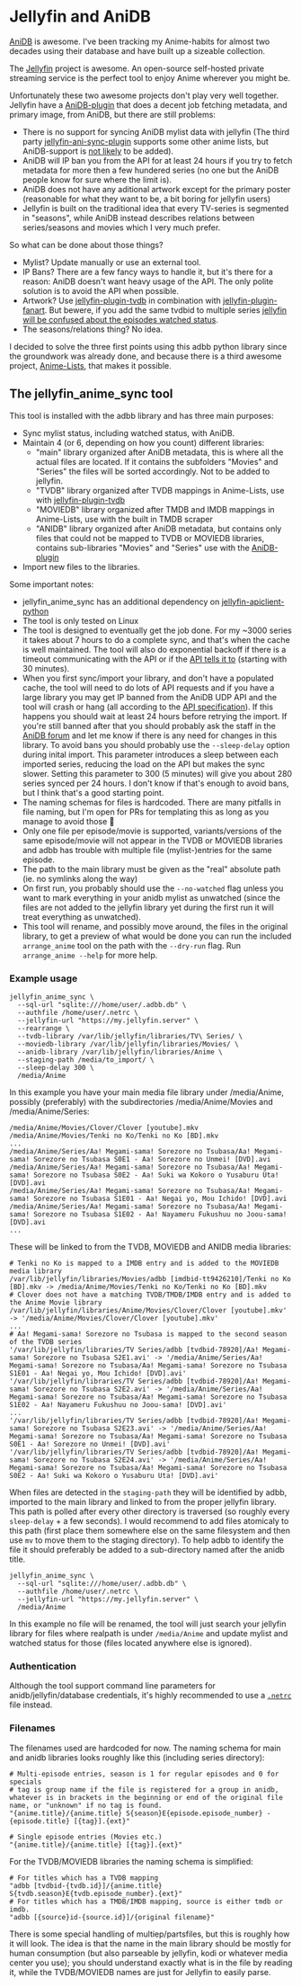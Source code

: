 # Jellyfin and AniDB

[AniDB](https://anidb.net/) is awesome. I've been tracking my Anime-habits for almost two decades using their database and have built up a sizeable collection.

The [Jellyfin](https://jellyfin.org/) project is awesome. An open-source self-hosted private streaming service is the perfect tool to enjoy Anime wherever you might be.

Unfortunately these two awesome projects don't play very well together. Jellyfin have a [AniDB-plugin](https://github.com/jellyfin/jellyfin-plugin-anidb) that does a decent job fetching metadata, and primary image, from AniDB, but there are still problems:

  - There is no support for syncing AniDB mylist data with jellyfin (The third party [jellyfin-ani-sync-plugin](https://github.com/vosmiic/jellyfin-ani-sync) supports some other anime lists, but AniDB-support is [not likely](https://github.com/vosmiic/jellyfin-ani-sync/issues/38) to be added).
  - AniDB will IP ban you from the API for at least 24 hours if you try to fetch metadata for more then a few hundered series (no one but the AniDB people know for sure where the limit is).
  - AniDB does not have any aditional artwork except for the primary poster (reasonable for what they want to be, a bit boring for jellyfin users)
  - Jellyfin is built on the traditional idea that every TV-series is segmented in "seasons", while AniDB instead describes relations between series/seasons and movies which I very much prefer.

So what can be done about those things?

  - Mylist? Update manually or use an external tool.
  - IP Bans? There are a few fancy ways to handle it, but it's there for a reason: AniDB doesn't want heavy usage of the API. The only polite solution is to avoid the API when possible.
  - Artwork? Use [jellyfin-plugin-tvdb](https://github.com/jellyfin/jellyfin-plugin-tvdb) in combination with [jellyfin-plugin-fanart](https://github.com/jellyfin/jellyfin-plugin-fanart). But bewere, if you add the same tvdbid to multiple series [jellyfin will be confused about the episodes watched status](https://github.com/jellyfin/jellyfin/issues/8485).
  - The seasons/relations thing? No idea.

I decided to solve the three first points using this adbb python library since the groundwork was already done, and because there is a third awesome project, [Anime-Lists](https://github.com/Anime-Lists/anime-lists), that makes it possible.

## The jellyfin_anime_sync tool

This tool is installed with the adbb library and has three main purposes:

  - Sync mylist status, including watched status, with AniDB.
  - Maintain 4 (or 6, depending on how you count) different libraries:
    - "main" library organized after AniDB metadata,  this is where all the actual files are located. If it contains the subfolders "Movies" and "Series" the files will be sorted accordingly. Not to be added to jellyfin.
    - "TVDB" library organized after TVDB mappings in Anime-Lists, use with [jellyfin-plugin-tvdb](https://github.com/jellyfin/jellyfin-plugin-tvdb)
    - "MOVIEDB" library organized after TMDB and IMDB mappings in Anime-Lists, use with the built in TMDB scraper
    - "ANIDB" library organized after AniDB metadata, but contains only files that could not be mapped to TVDB or MOVIEDB libraries, contains sub-libraries "Movies" and "Series" use with the [AniDB-plugin](https://github.com/jellyfin/jellyfin-plugin-anidb)
  - Import new files to the libraries.

Some important notes:

  - jellyfin_anime_sync has an additional dependency on [jellyfin-apiclient-python](https://github.com/jellyfin/jellyfin-apiclient-python)
  - The tool is only tested on Linux
  - The tool is designed to eventually get the job done. For my ~3000 series it takes about 7 hours to do a complete sync, and that's when the cache is well maintained. The tool will also do exponential backoff if there is a timeout communicating with the API or if the [API tells it to](https://wiki.anidb.net/UDP_API_Definition#General) (starting with 30 minutes).
  - When you first sync/import your library, and don't have a populated cache, the tool will need to do lots of API requests and if you have a large library you may get IP banned from the AniDB UDP API and the tool will crash or hang (all according to the [API specification](https://wiki.anidb.net/UDP_API_Definition#General)). If this happens you should wait at least 24 hours before retrying the import. If you're still banned after that you should probably ask the staff in the [AniDB forum](https://anidb.net/forum/19/thread) and let me know if there is any need for changes in this library. To avoid bans you should probably use the `--sleep-delay` option during inital import. This parameter introduces a sleep between each imported series, reducing the load on the API but makes the sync slower. Setting this parameter to 300 (5 minutes) will give you about 280 series synced per 24 hours. I don't know if that's enough to avoid bans, but I think that's a good starting point.
  - The naming schemas for files is hardcoded. There are many pitfalls in file naming, but I'm open for PRs for templating this as long as you manage to avoid those :slightly_smiling_face:
  - Only one file per episode/movie is supported, variants/versions of the same episode/movie will not appear in the TVDB or MOVIEDB libraries and adbb has trouble with multiple file (mylist-)entries for the same episode.
  - The path to the main library must be given as the "real" absolute path (ie. no symlinks along the way)
  - On first run, you probably should use the `--no-watched` flag unless you want to mark everything in your anidb mylist as unwatched (since the files are not added to the jellyfin library yet during the first run it will treat everything as unwatched).
  - This tool will rename, and possibly move around, the files in the original library, to get a preview of what would be done you can run the included `arrange_anime` tool on the path with the `--dry-run` flag. Run `arrange_anime --help` for more help.

### Example usage
```
jellyfin_anime_sync \
  --sql-url "sqlite:///home/user/.adbb.db" \
  --authfile /home/user/.netrc \
  --jellyfin-url "https://my.jellyfin.server" \
  --rearrange \
  --tvdb-library /var/lib/jellyfin/libraries/TV\ Series/ \
  --moviedb-library /var/lib/jellyfin/libraries/Movies/ \
  --anidb-library /var/lib/jellyfin/libraries/Anime \
  --staging-path /media/to_import/ \
  --sleep-delay 300 \
  /media/Anime
```
In this example you have your main media file library under /media/Anime, possibly (preferably) with the subdirectories /media/Anime/Movies and /media/Anime/Series:
```
/media/Anime/Movies/Clover/Clover [youtube].mkv
/media/Anime/Movies/Tenki no Ko/Tenki no Ko [BD].mkv
...
/media/Anime/Series/Aa! Megami-sama! Sorezore no Tsubasa/Aa! Megami-sama! Sorezore no Tsubasa S0E1 - Aa! Sorezore no Unmei! [DVD].avi
/media/Anime/Series/Aa! Megami-sama! Sorezore no Tsubasa/Aa! Megami-sama! Sorezore no Tsubasa S0E2 - Aa! Suki wa Kokoro o Yusaburu Uta! [DVD].avi
/media/Anime/Series/Aa! Megami-sama! Sorezore no Tsubasa/Aa! Megami-sama! Sorezore no Tsubasa S1E01 - Aa! Negai yo, Mou Ichido! [DVD].avi
/media/Anime/Series/Aa! Megami-sama! Sorezore no Tsubasa/Aa! Megami-sama! Sorezore no Tsubasa S1E02 - Aa! Nayameru Fukushuu no Joou-sama! [DVD].avi
...
```
These will be linked to from the TVDB, MOVIEDB and ANIDB media libraries:
```
# Tenki no Ko is mapped to a IMDB entry and is added to the MOVIEDB media library
/var/lib/jellyfin/libraries/Movies/adbb [imdbid-tt9426210]/Tenki no Ko [BD].mkv -> /media/Anime/Movies/Tenki no Ko/Tenki no Ko [BD].mkv
# Clover does not have a matching TVDB/TMDB/IMDB entry and is added to the Anime Movie library
/var/lib/jellyfin/libraries/Anime/Movies/Clover/Clover [youtube].mkv' -> '/media/Anime/Movies/Clover/Clover [youtube].mkv'
...
# Aa! Megami-sama! Sorezore no Tsubasa is mapped to the second season of the TVDB series
'/var/lib/jellyfin/libraries/TV Series/adbb [tvdbid-78920]/Aa! Megami-sama! Sorezore no Tsubasa S2E1.avi' -> '/media/Anime/Series/Aa! Megami-sama! Sorezore no Tsubasa/Aa! Megami-sama! Sorezore no Tsubasa S1E01 - Aa! Negai yo, Mou Ichido! [DVD].avi'
'/var/lib/jellyfin/libraries/TV Series/adbb [tvdbid-78920]/Aa! Megami-sama! Sorezore no Tsubasa S2E2.avi' -> '/media/Anime/Series/Aa! Megami-sama! Sorezore no Tsubasa/Aa! Megami-sama! Sorezore no Tsubasa S1E02 - Aa! Nayameru Fukushuu no Joou-sama! [DVD].avi'
...
'/var/lib/jellyfin/libraries/TV Series/adbb [tvdbid-78920]/Aa! Megami-sama! Sorezore no Tsubasa S2E23.avi' -> '/media/Anime/Series/Aa! Megami-sama! Sorezore no Tsubasa/Aa! Megami-sama! Sorezore no Tsubasa S0E1 - Aa! Sorezore no Unmei! [DVD].avi'
'/var/lib/jellyfin/libraries/TV Series/adbb [tvdbid-78920]/Aa! Megami-sama! Sorezore no Tsubasa S2E24.avi' -> '/media/Anime/Series/Aa! Megami-sama! Sorezore no Tsubasa/Aa! Megami-sama! Sorezore no Tsubasa S0E2 - Aa! Suki wa Kokoro o Yusaburu Uta! [DVD].avi'
```
When files are detected in the `staging-path` they will be identified by adbb, imported to the main library and linked to from the proper jellyfin library. This path is polled after every other directory is traversed (so roughly every `sleep-delay` + a few seconds). I would recommend to add files atomicaly to this path (first place them somewhere else on the same filesystem and then use `mv` to move them to the staging directory). To help adbb to identify the file it should preferably be added to a sub-directory named after the anidb title.


```
jellyfin_anime_sync \
  --sql-url "sqlite:///home/user/.adbb.db" \
  --authfile /home/user/.netrc \
  --jellyfin-url "https://my.jellyfin.server" \
  /media/Anime
```
In this example no file will be renamed, the tool will just search your jellyfin library for files where realpath is under `/media/Anime` and update mylist and watched status for those (files located anywhere else is ignored).


### Authentication

Although the tool support command line parameters for anidb/jellyfin/database credentials, it's highly recommended to use a [`.netrc`](https://everything.curl.dev/usingcurl/netrc) file instead.

### Filenames

The filenames used are hardcoded for now. The naming schema for main and anidb libraries looks roughly like this (including series directory):
```
# Multi-episode entries, season is 1 for regular episodes and 0 for specials
# tag is group name if the file is registered for a group in anidb, whatever is in brackets in the beginning or end of the original file name, or "unknown" if no tag is found.
"{anime.title}/{anime.title} S{season}E{episode.episode_number} - {episode.title} [{tag}].{ext}"

# Single episode entries (Movies etc.)
"{anime.title}/{anime.title} [{tag}].{ext}"
```
For the TVDB/MOVIEDB libraries the naming schema is simplified:
```
# For titles which has a TVDB mapping
"adbb [tvdbid-{tvdb.id}]/{anime.title} S{tvdb.season}E{tvdb.episode_number}.{ext}"
# For titles which has a TMDB/IMDB mapping, source is either tmdb or imdb.
"adbb [{source}id-{source.id}]/{original filename}"
```
There is some special handling of multiep/partsfiles, but this is roughly how it will look. The idea is that the name in the main library should be mostly for human consumption (but also parseable by jellyfin, kodi or whatever media center you use); you should understand exactly what is in the file by reading it, while the TVDB/MOVIEDB names are just for Jellyfin to easily parse.
